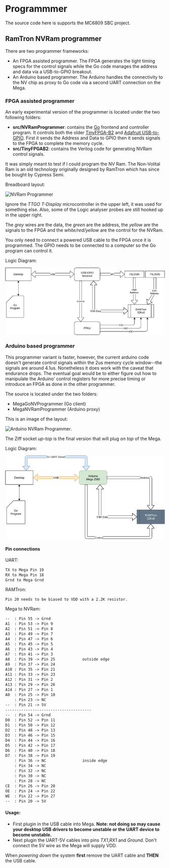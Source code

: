 # Programmmer
The source code here is supports the MC6809 SBC project.

## RamTron NVRam programmer
There are two programmer frameworks:
* An FPGA assisted programmer. The FPGA generates the tight timing specs for the control signals while the Go code manages the address and data via a USB-to-GPIO breakout.
* An Arduino based programmer. The Arduino handles the connectivity to the NV chip as proxy to Go code via a second UART connection on the Mega.

### FPGA assisted programmer
An early experimental version of the programmer is located under the two following folders:
* **src/NVRamProgrammer**: contains the [Go](https://golang.org/) frontend and controller program. It controls both the older [TinyFPGA-B2](https://tinyfpga.com/) and [Adafruit USB-to-GPIO](https://www.adafruit.com/product/2264). First it sends the Address and Data to GPIO then it sends signals to the FPGA to complete the memory cycle.
* **src/TinyFPGAB2**: contains the Verilog code for generating NVRam control signals.

It was simply meant to test if I could program the NV Ram. The Non-Volital Ram is an old technology originally designed by RamTron which has since be bought by Cypress Semi.

Breadboard layout:

![NVRam Programmer](NVRamProg1.JPG)

Ignore the *TTGO T-Display* microcontroller in the upper left, it was used for something else. Also, some of the Logic analyser probes are still hooked up in the upper right.

The *grey* wires are the data, the *green* are the address, the *yellow* are the signals to the FPGA and the *white/red/yellow* are the control for the NVRam.

You only need to connect a powered USB cable to the FPGA once it is programmed. The GPIO needs to be connected to a computer so the Go program can control it.

Logic Diagram:

![Logic NVRam Programmer](USB-GPIO-Programmer.jpg)

### Arduino based programmer
This programmer variant is faster, however, the current arduino code doesn't generate control signals within the 2us memory cycle window--the signals are around 4.1us. Nonetheless it does work with the caveat that endurance drops. The eventual goal would be to either figure out how to manipulate the Arduino' control registers for more precise timing or introduce an FPGA as done in the other programmer.

The source is located under the two folders:
* MegaGoNVProgrammer (Go client)
* MegaNVRamProgrammer (Arduino proxy)

This is an image of the layout:

![Arduino NVRam Programmer](arduinoNVProgrammer.JPG).

The Ziff socket *up-top* is the final version that will plug *on top* of the Mega.

Logic Diagram:

![Logic NVRam Programmer](MC6809-Arduino-Programmer.jpg)

#### Pin connections
UART:
```
TX to Mega Pin 19
RX to Mega Pin 18
Grnd to Mega Grnd
```
RAMTron:
```
Pin 20 needs to be biased to VDD with a 2.2K resistor.
```
Mega to NVRam:
```
--  : Pin 55 -> Grnd
A1  : Pin 53 -> Pin 9
A2  : Pin 51 -> Pin 8
A3  : Pin 49 -> Pin 7
A4  : Pin 47 -> Pin 6
A5  : Pin 45 -> Pin 5
A6  : Pin 43 -> Pin 4
A7  : Pin 41 -> Pin 3
A8  : Pin 39 -> Pin 25            outside edge
A9  : Pin 37 -> Pin 24
A10 : Pin 35 -> Pin 21
A11 : Pin 33 -> Pin 23
A12 : Pin 31 -> Pin 2
A13 : Pin 29 -> Pin 26
A14 : Pin 27 -> Pin 1
A0  : Pin 25 -> Pin 10
    : Pin 23 -> NC
--  : Pin 21 -> 5V
--------------------------------------
--  : Pin 54 -> Grnd
D0  : Pin 52 -> Pin 11
D1  : Pin 50 -> Pin 12
D2  : Pin 48 -> Pin 13
D3  : Pin 46 -> Pin 15
D4  : Pin 44 -> Pin 16
D5  : Pin 42 -> Pin 17
D6  : Pin 40 -> Pin 18
D7  : Pin 38 -> Pin 19
    : Pin 36 -> NC                inside edge
    : Pin 34 -> NC
    : Pin 32 -> NC
    : Pin 30 -> NC
    : Pin 28 -> NC
CE  : Pin 26 -> Pin 20
OE  : Pin 24 -> Pin 22
WE  : Pin 22 -> Pin 27
--  : Pin 20 -> 5V
```

#### Usage:
* First plugin in the USB cable into Mega. **Note: not doing so may cause your desktop USB drivers to become unstable or the UART device to become unstable.**
* Next plugin the UART-5V cables into pins *TX1*,*RX1* and *Ground*. Don't connect the 5V wire as the Mega will supply VDD.

When *powering down* the system **first** remove the UART cable and **THEN** the USB cable.